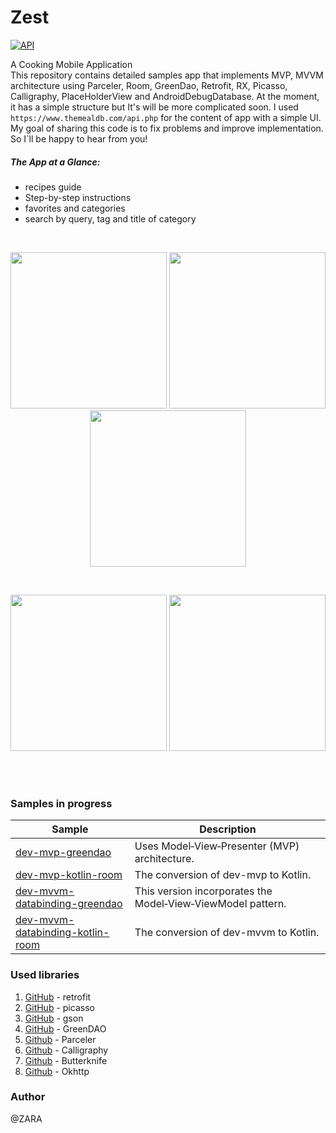 # Zest
[![API](https://img.shields.io/badge/API-17%2B-brightgreen.svg?style=flat)](https://android-arsenal.com/api?level=17)

A Cooking Mobile Application
<br>
This repository contains detailed samples app that implements MVP, MVVM architecture using Parceler,
 Room, GreenDao, Retrofit, RX, Picasso, Calligraphy, PlaceHolderView and AndroidDebugDatabase. 
 At the moment, it has a simple structure but It's will be more complicated soon.
I used `https://www.themealdb.com/api.php` for the content of app with a simple UI.
My goal of sharing this code is to fix problems and improve implementation. So I`ll be happy to hear from you!

##### The App at a Glance:

- recipes guide
- Step-by-step instructions
- favorites and categories
- search by query, tag and title of category
 
<br>
<p align="center">
  <img src="https://github.com/ZahraHeydari/Zest/blob/master/main_page.png" width="250"/>
  <img src="https://github.com/ZahraHeydari/Zest/blob/master/detail_page.png" width="250"/>
  <img src="https://github.com/ZahraHeydari/Zest/blob/master/categories_page.png" width="250"/>
</p>
<br>
<p align="center">
  <img src="https://github.com/ZahraHeydari/Zest/blob/master/favorites_page.png" width="250"/>
  <img src="https://github.com/ZahraHeydari/Zest/blob/master/search_page.png" width="250"/>
</p>
<br>
<br>


### Samples in progress

| Sample | Description |
| ------------- | ------------- |
| [dev-mvp-greendao](https://github.com/ZahraHeydari/Zest/tree/dev-mvp-greendao) | Uses Model‑View‑Presenter (MVP) architecture. |
| [dev-mvp-kotlin-room](https://github.com/ZahraHeydari/Zest/tree/dev-mvp-kotlin-room) | The conversion of dev-mvp to Kotlin. |
| [dev-mvvm-databinding-greendao](https://github.com/ZahraHeydari/Zest/tree/dev-mvvm-databinding-greendao) | This version incorporates the Model‑View‑ViewModel pattern. |
| [dev-mvvm-databinding-kotlin-room](https://github.com/ZahraHeydari/Zest/tree/dev-mvvm-databinding-kotlin-room) | The conversion of dev-mvvm to Kotlin. |


### Used libraries

1. [GitHub](http://square.github.io/retrofit/) - retrofit
2. [GitHub](https://github.com/square/picasso) - picasso
3. [GitHub](https://github.com/google/gson) - gson
4. [GitHub](https://github.com/greenrobot/greenDAO) - GreenDAO
5. [Github](https://github.com/johncarl81/parceler) - Parceler
6. [Github](https://github.com/chrisjenx/Calligraphy) - Calligraphy
7. [Github](https://github.com/JakeWharton/butterknife) - Butterknife
8. [Github](https://github.com/square/okhttp) - Okhttp


### Author

@ZARA